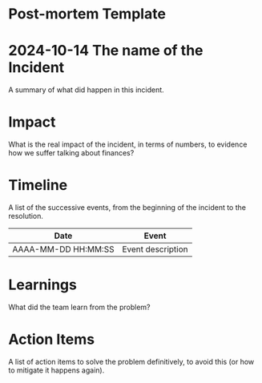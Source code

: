 # Post-mortem Template

# 2024-10-14 The name of the Incident
A summary of what did happen in this incident.

# Impact
What is the real impact of the incident, in terms of numbers, to evidence how we suffer talking about finances?

# Timeline
A list of the successive events, from the beginning of the incident to the resolution.

| Date                | Event             |
|---------------------|-------------------|
| AAAA-MM-DD HH:MM:SS | Event description |


# Learnings
What did the team learn from the problem?

# Action Items
A list of action items to solve the problem definitively, to avoid this (or how to mitigate it happens again).
